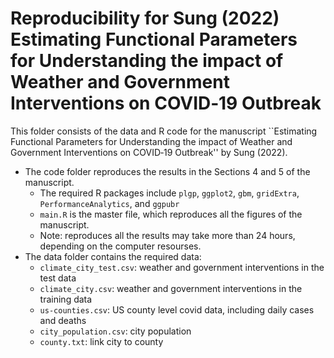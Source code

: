 # Reproducibility for Sung (2022) Estimating Functional Parameters for Understanding the impact of Weather and Government Interventions on COVID‐19 Outbreak
This folder consists of the data and R code for the manuscript ``Estimating Functional Parameters for Understanding the impact of Weather and Government Interventions on COVID‐19 Outbreak'' by Sung (2022). 

* The code folder reproduces the results in the Sections 4 and 5 of the manuscript. 
  * The required R packages include `plgp`, `ggplot2`, `gbm`, `gridExtra`, `PerformanceAnalytics`, and `ggpubr`
  * `main.R` is the master file, which reproduces all the figures of the manuscript.
  * Note: reproduces all the results may take more than 24 hours, depending on the computer resourses.
* The data folder contains the required data:
  * `climate_city_test.csv`: weather and government interventions in the test data
  * `climate_city.csv`: weather and government interventions in the training data
  * `us-counties.csv`: US county level covid data, including daily cases and deaths
  * `city_population.csv`: city population
  * `county.txt`: link city to county

